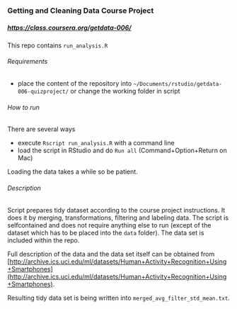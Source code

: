 ### Getting and Cleaning Data Course Project
##### https://class.coursera.org/getdata-006/


This repo contains `run_analysis.R`

###### Requirements
* place the content of the repository into `~/Documents/rstudio/getdata-006-quizproject/` or change the working folder in script

###### How to run

There are several ways

* execute `Rscript run_analysis.R` with a command line
* load the script in RStudio and do `Run all` (Command+Option+Return on Mac)

Loading the data takes a while so be patient.

###### Description

Script prepares tidy dataset according to the course project instructions. It does it by merging, transformations, filtering and labeling data. The script is selfcontained and does not require anything else to run (except of the dataset which has to be placed into the `data` folder). The data set is included within the repo. 

Full description of the data and the data set itself can be obtained from [http://archive.ics.uci.edu/ml/datasets/Human+Activity+Recognition+Using+Smartphones](http://archive.ics.uci.edu/ml/datasets/Human+Activity+Recognition+Using+Smartphones).

Resulting tidy data set is being written into `merged_avg_filter_std_mean.txt`. 
